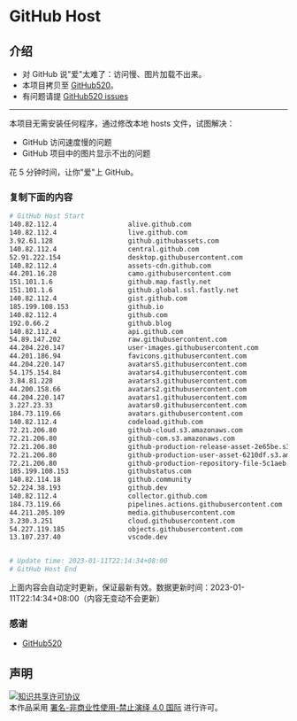 # GitHub Host
## 介绍
- 对 GitHub 说"爱"太难了：访问慢、图片加载不出来。
- 本项目拷贝至 [GitHub520](https://github.com/521xueweihan/GitHub520)。
- 有问题请提 [GitHub520 issues](https://github.com/521xueweihan/GitHub520/issues/new)

---

本项目无需安装任何程序，通过修改本地 hosts 文件，试图解决：
- GitHub 访问速度慢的问题
- GitHub 项目中的图片显示不出的问题

花 5 分钟时间，让你"爱"上 GitHub。

### 复制下面的内容
```bash
# GitHub Host Start
140.82.112.4                  alive.github.com
140.82.112.4                  live.github.com
3.92.61.128                   github.githubassets.com
140.82.112.4                  central.github.com
52.91.222.154                 desktop.githubusercontent.com
140.82.112.4                  assets-cdn.github.com
44.201.16.28                  camo.githubusercontent.com
151.101.1.6                   github.map.fastly.net
151.101.1.6                   github.global.ssl.fastly.net
140.82.112.4                  gist.github.com
185.199.108.153               github.io
140.82.112.4                  github.com
192.0.66.2                    github.blog
140.82.112.4                  api.github.com
54.89.147.202                 raw.githubusercontent.com
44.204.220.147                user-images.githubusercontent.com
44.201.186.94                 favicons.githubusercontent.com
44.204.220.147                avatars5.githubusercontent.com
54.175.154.84                 avatars4.githubusercontent.com
3.84.81.228                   avatars3.githubusercontent.com
44.200.158.66                 avatars2.githubusercontent.com
44.204.220.147                avatars1.githubusercontent.com
3.227.23.33                   avatars0.githubusercontent.com
184.73.119.66                 avatars.githubusercontent.com
140.82.112.4                  codeload.github.com
72.21.206.80                  github-cloud.s3.amazonaws.com
72.21.206.80                  github-com.s3.amazonaws.com
72.21.206.80                  github-production-release-asset-2e65be.s3.amazonaws.com
72.21.206.80                  github-production-user-asset-6210df.s3.amazonaws.com
72.21.206.80                  github-production-repository-file-5c1aeb.s3.amazonaws.com
185.199.108.153               githubstatus.com
140.82.114.18                 github.community
52.224.38.193                 github.dev
140.82.112.4                  collector.github.com
184.73.119.66                 pipelines.actions.githubusercontent.com
44.211.205.109                media.githubusercontent.com
3.230.3.251                   cloud.githubusercontent.com
54.227.119.185                objects.githubusercontent.com
13.107.237.40                 vscode.dev


# Update time: 2023-01-11T22:14:34+08:00
# GitHub Host End

```
上面内容会自动定时更新，保证最新有效。数据更新时间：2023-01-11T22:14:34+08:00（内容无变动不会更新）

### 感谢

- [GitHub520](https://github.com/521xueweihan/GitHub520)

## 声明
<a rel="license" href="https://creativecommons.org/licenses/by-nc-nd/4.0/deed.zh"><img alt="知识共享许可协议" style="border-width: 0" src="https://licensebuttons.net/l/by-nc-nd/4.0/88x31.png"></a><br>本作品采用 <a rel="license" href="https://creativecommons.org/licenses/by-nc-nd/4.0/deed.zh">署名-非商业性使用-禁止演绎 4.0 国际</a> 进行许可。